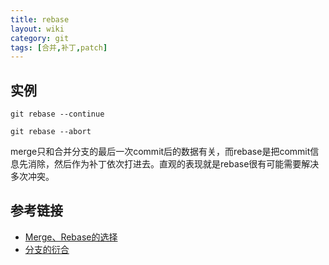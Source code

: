 ```yaml
---
title: rebase
layout: wiki
category: git
tags: [合并,补丁,patch]
---
```


## 实例

~~~Text
git rebase --continue

git rebase --abort
~~~


merge只和合并分支的最后一次commit后的数据有关，而rebase是把commit信息先消除，然后作为补丁依次打进去。直观的表现就是rebase很有可能需要解决多次冲突。


## 参考链接

* [Merge、Rebase的选择](https://github.com/geeeeeeeeek/git-recipes/wiki/5.1-%E4%BB%A3%E7%A0%81%E5%90%88%E5%B9%B6%EF%BC%9AMerge%E3%80%81Rebase%E7%9A%84%E9%80%89%E6%8B%A9)
* [分支的衍合](https://git-scm.com/book/zh/v1/Git-%E5%88%86%E6%94%AF-%E5%88%86%E6%94%AF%E7%9A%84%E8%A1%8D%E5%90%88)
